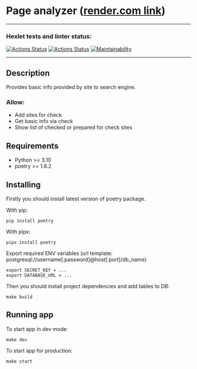 # Page analyzer ([render.com link](https://python-project-83-ge25.onrender.com))

<hr>

### Hexlet tests and linter status:
[![Actions Status](https://github.com/TolkienRools/python-project-83/actions/workflows/hexlet-check.yml/badge.svg)](https://github.com/TolkienRools/python-project-83/actions)
[![Actions Status](https://github.com/TolkienRools/python-project-83/actions/workflows/page-analyzer-check.yml/badge.svg)](https://github.com/TolkienRools/python-project-83/actions)
[![Maintainability](https://api.codeclimate.com/v1/badges/c6853a61be89c3dfd3bf/maintainability)](https://codeclimate.com/github/TolkienRools/python-project-83/maintainability)

<hr>

## Description

Provides basic info provided by site to search engine.

### Allow:
- Add sites for check
- Get basic info via check
- Show list of checked or prepared for check sites

## Requirements

- Python >= 3.10
- poetry >= 1.8.2

## Installing

Firstly you should install latest version of poetry package.

With pip:

```shell
pip install poetry
```

With pipx:

```shell
pipx install poetry
```

Export required ENV variables
(url template: postgresql://username[:password]@host[:port]/db_name)

```shell
export SECRET_KEY = ...
export DATABASE_URL = ... 
```


Then you should install project dependencies and add tables to DB:

```shell
make build
```


## Running app

To start app in dev mode:

```shell
make dev
```

To start app for production:

```shell
make start
```

